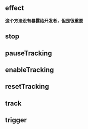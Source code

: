 ## effect 

**这个方法没有暴露给开发者，但是很重要**

## stop

## pauseTracking

## enableTracking

## resetTracking

## track

## trigger